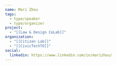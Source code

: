 ```yaml
---
name: Mari Zhou
tags:
  - type/speaker
  - type/organizer
project:
  - "[[Law & Design CoLab]]"
organization:
  - "[[Citizen Lab]]"
  - "[[CivicTechTO]]"
social:
  linkedin: https://www.linkedin.com/in/marizhou/
---
```


